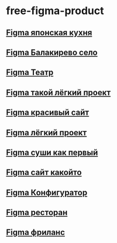 # free-figma-product

## [Figma японская кухня ](https://www.figma.com/file/vlbt4opFQmjbZ32vygZ2vl/Riksha?node-id=1%3A11)
## [Figma Балакирево село](https://www.figma.com/file/e0XfKi97qFuGUC0PHfAQu8/%D0%91%D0%B0%D0%BB%D0%B0%D0%BA%D0%B8%D1%80%D0%B5%D0%B2%D0%BE?node-id=101%3A4081)
## [Figma Театр](https://www.figma.com/file/tDXKBS668DUhbK0DOVg6dv/Templates-%2315.-More-on-Figma.info)
## [Figma такой лёгкий проект](https://www.figma.com/file/FZQg4Z3bH0pzAhnI4j7vI0/Prototype_Kakel_Store?node-id=606%3A342)
## [Figma красивый сайт](https://www.figma.com/file/9Fibqv3GwTbvN0LGAWQB7O/Way-(Copy)?node-id=0%3A1)
## [Figma лёгкий проект](https://www.figma.com/file/X1gvk3YIuIK3nr6dNodwup/Study%D0%A1%D0%A8%D0%90-(Copy))
## [Figma суши как первый](https://www.figma.com/file/JgwU2LVHASLmUj9XVjxEPM/%D0%A1%D0%A3%D0%A8%D0%98)
## [Figma сайт какойто](https://www.figma.com/file/8Xcb2xvl8YtR9rQw7SeuPs/Proj.2)
## [Figma Конфигуратор](https://www.figma.com/file/JpzeCtYrCeHRpaEpmwZnWk/%D0%9A%D0%BE%D0%BD%D1%84%D0%B8%D0%B3%D1%83%D1%80%D0%B0%D1%82%D0%BE%D1%80-(%D0%B4%D0%B8%D0%B7%D0%B0%D0%B9%D0%BD)-(v2)?node-id=264%3A308)
## [Figma ресторан](https://www.figma.com/file/HHyBI1g24kKpW8moabTEH1/%D0%A0%D0%B5%D1%81%D1%82%D0%BE%D1%80%D0%B0%D0%BD?node-id=0%3A1)
## [Figma фриланс](https://www.figma.com/file/jiQp5mFBzXipjrzya7GKs0/%D0%A4%D1%80%D0%B8%D0%BB%D0%B0%D0%BD%D1%81-%D0%B1%D0%B8%D1%80%D0%B6%D0%B0?node-id=6159%3A77425)
